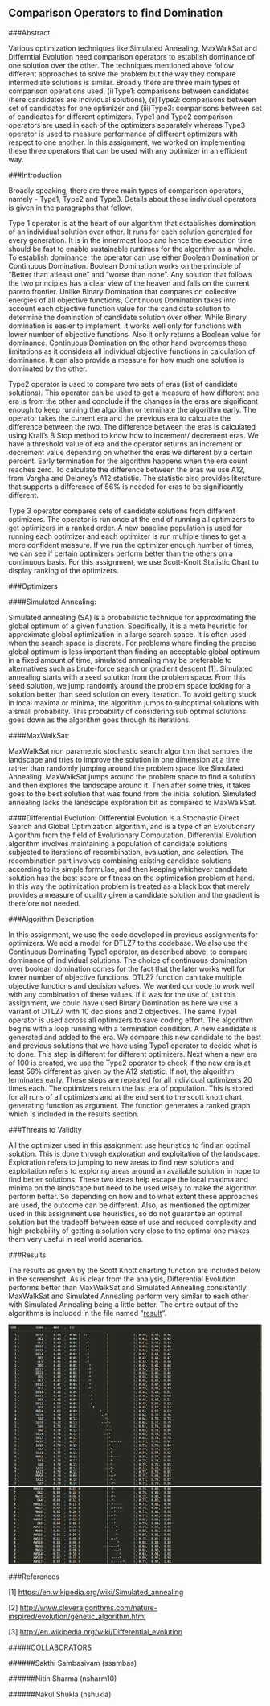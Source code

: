 ## Comparison Operators to find Domination 
  
###Abstract
  
Various optimization techniques like Simulated Annealing, MaxWalkSat and Differntial Evolution need comparison operators to establish dominance of one solution over the other. The techniques mentioned above follow different approaches to solve the problem but the way they compare intermediate solutions is similar. Broadly there are three main types of comparison operations used, (i)Type1: comparisons between candidates (here candidates are individual solutions), (ii)Type2: comparisons between set of candidates for one optimizer and (iii)Type3: comparisons between set of candidates for different optimizers. Type1 and Type2 comparison operators are used in each of the optimizers separately whereas Type3 operator is used to measure performance of different optimizers with respect to one another. In this assignment, we worked on implementing these three operators that can be used with any optimizer in an efficient way.
  
###Introduction
  
Broadly speaking, there are three main types of comparison operators, namely - Type1, Type2 and Type3. Details about these individual operators is given in the paragraphs that follow.

Type 1 operator is at the heart of our algorithm that establishes domination of an individual solution over other. It runs for each solution generated for every generation. It is in the innermost loop and hence the execution time should be fast to enable sustainable runtimes for the algorithm as a whole. To establish dominance, the operator can use either Boolean Domination or Continuous Domination.  Boolean Domination works on the principle of “Better than atleast one” and “worse than none”. Any solution that follows the two principles has a clear view of the heaven and falls on the current pareto frontier. Unlike Binary Domination that compares on collective energies of all objective functions, Continuous Domination takes into account each objective function value for the candidate solution to determine the domination of candidate solution over other. While Binary domination is easier to implement, it works well only for functions with lower number of objective functions. Also it only returns a Boolean value for dominance. Continuous Domination on the other hand overcomes these limitations as it considers all individual objective functions in calculation of dominance. It can also provide a measure for how much one solution is dominated by the other. 

Type2 operator is used to compare two sets of eras (list of candidate solutions). This operator can be used to get a measure of how different one era is from the other and conclude if the changes in the eras are significant enough to keep running the algorithm or terminate the algorithm early. The operator takes the current era and the previous era to calculate the difference between the two. The difference between the eras is calculated using Krall’s B Stop method to know how to increment/ decrement eras. We have a threshold value of era and the operator returns an increment or decrement value depending on whether the eras we different by a certain percent. Early termination for the algorithm happens when the era count reaches zero. To calculate the difference between the eras we use A12, from Vargha and Delaney’s A12 statistic. The statistic also provides literature that supports a difference of 56% is needed for eras to be significantly different.

Type 3 operator compares sets of candidate solutions from different optimizers. The operator is run once at the end of running all optimizers to get optimizers in a ranked order. A new baseline population is used for running each optimizer and each optimizer is run multiple times to get a more confident measure. If we run the optimizer enough number of times, we can see if certain optimizers perform better than the others on a continuous basis. For this assignment, we use Scott-Knott Statistic Chart to display ranking of the optimizers.

###Optimizers
  
####Simulated Annealing:
  
Simulated annealing (SA) is a probabilistic technique for approximating the global optimum of a given function. Specifically, it is a meta heuristic for approximate global optimization in a large search space. It is often used when the search space is discrete. For problems where finding the precise global optimum is less important than finding an acceptable global optimum in a fixed amount of time, simulated annealing may be preferable to alternatives such as brute-force search or gradient descent [1]. Simulated annealing starts with a seed solution from the problem space. From this seed solution, we jump randomly around the problem space looking for a solution better than seed solution on every iteration. To avoid getting stuck in local maxima or minima, the algorithm jumps to suboptimal solutions with a small probability. This probability of considering sub optimal solutions goes down as the algorithm goes through its iterations.
  
####MaxWalkSat:
  
MaxWalkSat  non parametric stochastic search algorithm that samples the landscape and tries to improve the solution in one dimension at a time rather than randomly jumping around the problem space like Simulated Annealing. MaxWalkSat jumps around the problem space to find a solution and then explores the landscape around it. Then after some tries, it takes goes to the best solution that was found from the initial solution. Simulated annealing lacks the landscape exploration bit as compared to MaxWalkSat.
  
####Differential Evolution:
Differential Evolution is a Stochastic Direct Search and Global Optimization algorithm, and is a type of an Evolutionary Algorithm from the field of Evolutionary Computation. Differential Evolution algorithm involves maintaining a population of candidate solutions subjected to iterations of recombination, evaluation, and selection. The recombination part involves combining existing candidate solutions according to its simple formulae, and then keeping whichever candidate solution has the best score or fitness on the optimization problem at hand. In this way the optimization problem is treated as a black box that merely provides a measure of quality given a candidate solution and the gradient is therefore not needed.  
  
###Algorithm Description

In this assignment, we use the code developed in previous assignments for optimizers. We add a model for DTLZ7 to the codebase. We also use the Continuous Dominating Type1 operator, as described above, to compare dominance of individual solutions. The choice of continuous domination over boolean domination comes for the fact that the later works well for lower number of objective functions. DTLZ7 function can take multiple objective functions and decision values. We wanted our code to work well with any combination of these values. If it was for the use of just this assignment, we could have used Binary Domination as here we use a variant of DTLZ7 with 10 decisions and 2 objectives. The same Type1 operator is used across all optimizers to save coding effort.
The algorithm begins with a loop running with a termination condition. A new candidate is generated and added to the era. We compare this new candidate to the best and previous solutions that we have using Type1 operator to decide what is to done. This step is different for different optimizers. Next when a new era of 100 is created, we use the Type2 operator to check if the new era is at least 56% different as given by the A12 statistic. If not, the algorithm terminates early. These steps are repeated for all individual optimizers 20 times each. The optimizers return the last era of population. This is stored for all runs of all optimizers and at the end sent to the scott knott chart generating function as argument. The function generates a ranked graph which is included in the results section.
  
###Threats to Validity

All the optimizer used in this assignment use heuristics to find an optimal solution. This is done through exploration and exploitation of the landscape. Exploration refers to jumping to new areas to find new solutions and exploitation refers to exploring areas around an available solution in hope to find better solutions. These two ideas help escape the local maxima and minima on the landscape but need to be used wisely to make the algorithm perform better. So depending on how and to what extent these approaches are used, the outcome can be different. Also, as mentioned the optimizer used in this assignment use heuristics, so do not guarantee an optimal solution but the tradeoff between ease of use and reduced complexity and high probability of getting a solution very close to the optimal one makes them very useful in real world scenarios.
  
###Results

The results as given by the Scott Knott charting function are included below in the screenshot. As is clear from the analysis, Differential Evolution performs better than MaxWalkSat and Simulated Annealing consistently. MaxWalkSat and Simulated Annealing perform very similar to each other with Simulated Annealing being a little better. The entire output of the algorithms is included in the file named “[result](result)”. 

<img src="/imgs/code8_1.png">
<img src="/imgs/code8_2.png">

###References
  
[1] https://en.wikipedia.org/wiki/Simulated_annealing

[2] http://www.cleveralgorithms.com/nature-inspired/evolution/genetic_algorithm.html

[3] http://en.wikipedia.org/wiki/Differential_evolution

  
  

#####COLLABORATORS

######Sakthi Sambasivam (ssambas)

######Nitin Sharma (nsharm10)

######Nakul Shukla (nshukla)
